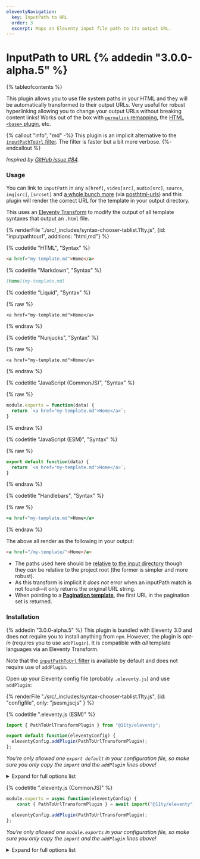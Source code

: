 ```yaml
---
eleventyNavigation:
  key: InputPath to URL
  order: 3
  excerpt: Maps an Eleventy input file path to its output URL.
---
```

# InputPath to URL {% addedin "3.0.0-alpha.5" %}

{% tableofcontents %}

This plugin allows you to use file system paths in your HTML and they will be automatically transformed to their output URLs. Very useful for robust hyperlinking allowing you to change your output URLs without breaking content links! Works out of the box with [`permalink` remapping](/docs/permalinks/), the [HTML `<base>` plugin](/docs/plugins/html-base/), etc.

{% callout "info", "md" -%}
This plugin is an implicit alternative to the [`inputPathToUrl` filter](/docs/filters/inputpath-to-url/). The filter is faster but a bit more verbose.
{%- endcallout %}

_Inspired by [GitHub issue #84](https://github.com/11ty/eleventy/issues/84)._

### Usage

You can link to `inputPath` in any `a[href]`, `video[src]`, `audio[src]`, `source`, `img[src]`, `[srcset]` and [a whole bunch more](https://github.com/posthtml/posthtml-urls/blob/307c91342a211b3f9fb22bc57264bbb31f235fbb/lib/defaultOptions.js) (via [posthtml-urls](https://github.com/posthtml/posthtml-urls)) and this plugin will render the correct URL for the template in your output directory.

This uses an [Eleventy Transform](/docs/config/#transforms) to modify the output of all template syntaxes that output an `.html` file.

<is-land on:visible import="/js/seven-minute-tabs.js">
<seven-minute-tabs persist>
  {% renderFile "./src/_includes/syntax-chooser-tablist.11ty.js", {id: "inputpathtourl", additions: "html,md"} %}
  <div id="inputpathtourl-html" role="tabpanel">

{% codetitle "HTML", "Syntax" %}

```html
<a href="my-template.md">Home</a>
```

  </div>
  <div id="inputpathtourl-md" role="tabpanel">

{% codetitle "Markdown", "Syntax" %}

```md
[Home](my-template.md)
```

  </div>
  <div id="inputpathtourl-liquid" role="tabpanel">

{% codetitle "Liquid", "Syntax" %}

{% raw %}
```liquid
<a href="my-template.md">Home</a>
```
{% endraw %}

  </div>
  <div id="inputpathtourl-njk" role="tabpanel">

{% codetitle "Nunjucks", "Syntax" %}

{% raw %}
```jinja2
<a href="my-template.md">Home</a>
```
{% endraw %}

  </div>
  <div id="inputpathtourl-js" role="tabpanel">

{% codetitle "JavaScript (CommonJS)", "Syntax" %}

{% raw %}
```js
module.exports = function(data) {
  return `<a href="my-template.md">Home</a>`;
}
```
{% endraw %}

{% codetitle "JavaScript (ESM)", "Syntax" %}

{% raw %}
```js
export default function(data) {
  return `<a href="my-template.md">Home</a>`;
}
```
{% endraw %}

  </div>
  <div id="inputpathtourl-hbs" role="tabpanel">

{% codetitle "Handlebars", "Syntax" %}

{% raw %}
```hbs
<a href="my-template.md">Home</a>
```
{% endraw %}

  </div>
</seven-minute-tabs>
</is-land>

The above all render as the following in your output:

```html
<a href="/my-template/">Home</a>
```

* The paths used here should be [relative to the input directory](/docs/config/#input-directory) though they _can_ be relative to the project root (the former is simpler and more robust).
* As this transform is implicit it _does not_ error when an inputPath match is not found—it only returns the original URL string.
* When pointing to a [**Pagination template**](/docs/pagination/), the first URL in the pagination set is returned.

### Installation

{% addedin "3.0.0-alpha.5" %} This plugin is bundled with Eleventy 3.0 and does not require you to install anything from `npm`. However, the plugin is _opt-in_ (requires you to use `addPlugin`). It is compatible with _all_ template languages via an Eleventy Transform.

Note that the [`inputPathToUrl` filter](/docs/filters/inputpath-to-url/) is available by default and does not require use of `addPlugin`.

Open up your Eleventy config file (probably `.eleventy.js`) and use `addPlugin`:

<is-land on:visible import="/js/seven-minute-tabs.js">
<seven-minute-tabs><!-- persist someday but not yet -->
  {% renderFile "./src/_includes/syntax-chooser-tablist.11ty.js", {id: "configfile", only: "jsesm,jscjs" } %}
  <div id="configfile-jsesm" role="tabpanel">

{% codetitle ".eleventy.js (ESM)" %}

```js
import { PathToUrlTransformPlugin } from "@11ty/eleventy";

export default function(eleventyConfig) {
  eleventyConfig.addPlugin(PathToUrlTransformPlugin);
};
```
_You’re only allowed one `export default` in your configuration file, so make sure you only copy the `import` and the `addPlugin` lines above!_

<details class="details-expand-bg">
<summary>Expand for full options list</summary>

{% codetitle ".eleventy.js (ESM)" %}

```js
import { PathToUrlTransformPlugin } from "@11ty/eleventy";

export default function(eleventyConfig) {
  eleventyConfig.addPlugin(PathToUrlTransformPlugin, {
		// Comma separated list of outputPath file extensions to apply the transform
		extensions: "html",
	});
};
```

* Read more about [Transform outputPaths](/docs/config/#transforms).

</details>

  </div>
  <div id="configfile-jscjs" role="tabpanel">

{% codetitle ".eleventy.js (CommonJS)" %}

```js
module.exports = async function(eleventyConfig) {
	const { PathToUrlTransformPlugin } = await import("@11ty/eleventy");

  eleventyConfig.addPlugin(PathToUrlTransformPlugin);
};
```
_You’re only allowed one `module.exports` in your configuration file, so make sure you only copy the `import` and the `addPlugin` lines above!_

<details class="details-expand-bg">
<summary>Expand for full options list</summary>

{% codetitle ".eleventy.js (CommonJS)" %}

```js
module.exports = async function(eleventyConfig) {
	const { PathToUrlTransformPlugin } = await import("@11ty/eleventy");

  eleventyConfig.addPlugin(PathToUrlTransformPlugin, {
		// Comma separated list of outputPath file extensions to apply the transform
		extensions: "html",
	});
};
```

* Read more about [Transform outputPaths](/docs/config/#transforms).

</details>

  </div>
</seven-minute-tabs>
</is-land>
